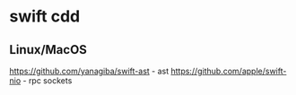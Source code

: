 # swift cdd

## Linux/MacOS

https://github.com/yanagiba/swift-ast - ast
https://github.com/apple/swift-nio - rpc sockets
